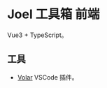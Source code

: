 # Joel 工具箱 前端
Vue3 + TypeScript。

## 工具
- [Volar](https://marketplace.visualstudio.com/items?itemName=johnsoncodehk.volar) VSCode 插件。
